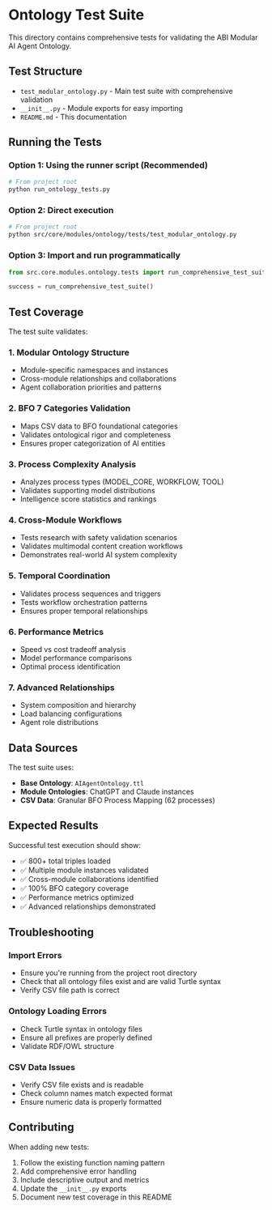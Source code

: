 # Ontology Test Suite

This directory contains comprehensive tests for validating the ABI Modular AI Agent Ontology.

## Test Structure

- `test_modular_ontology.py` - Main test suite with comprehensive validation
- `__init__.py` - Module exports for easy importing
- `README.md` - This documentation

## Running the Tests

### Option 1: Using the runner script (Recommended)
```bash
# From project root
python run_ontology_tests.py
```

### Option 2: Direct execution
```bash
# From project root
python src/core/modules/ontology/tests/test_modular_ontology.py
```

### Option 3: Import and run programmatically
```python
from src.core.modules.ontology.tests import run_comprehensive_test_suite

success = run_comprehensive_test_suite()
```

## Test Coverage

The test suite validates:

### 1. Modular Ontology Structure
- Module-specific namespaces and instances
- Cross-module relationships and collaborations
- Agent collaboration priorities and patterns

### 2. BFO 7 Categories Validation
- Maps CSV data to BFO foundational categories
- Validates ontological rigor and completeness
- Ensures proper categorization of AI entities

### 3. Process Complexity Analysis
- Analyzes process types (MODEL_CORE, WORKFLOW, TOOL)
- Validates supporting model distributions
- Intelligence score statistics and rankings

### 4. Cross-Module Workflows
- Tests research with safety validation scenarios
- Validates multimodal content creation workflows
- Demonstrates real-world AI system complexity

### 5. Temporal Coordination
- Validates process sequences and triggers
- Tests workflow orchestration patterns
- Ensures proper temporal relationships

### 6. Performance Metrics
- Speed vs cost tradeoff analysis
- Model performance comparisons
- Optimal process identification

### 7. Advanced Relationships
- System composition and hierarchy
- Load balancing configurations
- Agent role distributions

## Data Sources

The test suite uses:
- **Base Ontology**: `AIAgentOntology.ttl`
- **Module Ontologies**: ChatGPT and Claude instances
- **CSV Data**: Granular BFO Process Mapping (62 processes)

## Expected Results

Successful test execution should show:
- ✅ 800+ total triples loaded
- ✅ Multiple module instances validated
- ✅ Cross-module collaborations identified
- ✅ 100% BFO category coverage
- ✅ Performance metrics optimized
- ✅ Advanced relationships demonstrated

## Troubleshooting

### Import Errors
- Ensure you're running from the project root directory
- Check that all ontology files exist and are valid Turtle syntax
- Verify CSV file path is correct

### Ontology Loading Errors
- Check Turtle syntax in ontology files
- Ensure all prefixes are properly defined
- Validate RDF/OWL structure

### CSV Data Issues
- Verify CSV file exists and is readable
- Check column names match expected format
- Ensure numeric data is properly formatted

## Contributing

When adding new tests:
1. Follow the existing function naming pattern
2. Add comprehensive error handling
3. Include descriptive output and metrics
4. Update the `__init__.py` exports
5. Document new test coverage in this README
